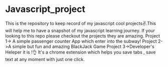 # Javascript_project
This is the repository to keep record of my javascript cool projects✌️.This will help me to have a snapshot of my javascript learning journey. If your looking to this repo please checkout the projects they are amazing.
Project 1-> A simple passenger counter App which enter into the subway!
Project 2->A simple but fun and amazing BlackJack Game
Project 3->Developer's Heleper it is !👌 It's a chrome extension which helps you save tabs , save text  at any moment with just one click.